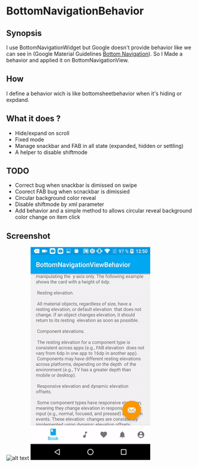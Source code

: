 # BottomNavigationBehavior

## Synopsis 

I use BottomNavigationWidget but Google doesn't provide behavior like we can see in (Google Material Guidelines [Bottom Navigation](https://material.io/guidelines/components/bottom-navigation.html)). So I Made a behavior and applied it on BottomNavigationView.

## How

I define a behavior wich is like bottomsheetbehavior when it's hiding or expdand. 

## What it does ? 

* Hide/expand on scroll
* Fixed mode
* Manage snackbar and FAB in all state (expanded, hidden or settling)
* A helper to disable shiftmode

## TODO

* Correct bug when snackbar is dimissed on swipe
* Coorect FAB bug when scnackbar is dimissied
* Circular background color reveal
* Disable shiftmode by xml parameter
* Add behavior and a simple method to allows circular reveal background color change on item click

## Screenshot

![alt text](screenshot/gif1.gif "gif 1")
![alt text](screenshot/gif2.gif "gif 2")
